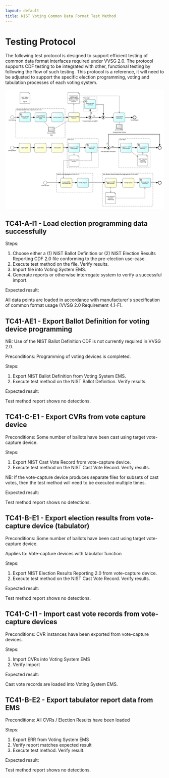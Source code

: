 ```yaml
---
layout: default
title: NIST Voting Common Data Format Test Method
---
```


# Testing Protocol

The following test protocol is designed to support efficient testing of common data format interfaces required under VVSG 2.0. The protocol supports CDF testing to be integrated with other, functional testing by following the flow of such testing. This protocol is a reference, it will need to be adjusted to support the specific election programming, voting and tabulation processes of each voting system.

![testing protocol](./assets/protocol.svg)

## TC41-A-I1 - Load election programming data successfully

Steps:

1. Choose either a (1) NIST Ballot Definition or (2) NIST Election Results Reporting CDF 2.0 file conforming to the pre-election use-case.
1. Execute test method on the file. Verify results.
1. Import file into Voting System EMS.
1. Generate reports or otherwise interrogate system to verify a successful import.

Expected result:

All data points are loaded in accordance with manufacturer's specification of common format usage (VVSG 2.0 Requirement 4.1-F).

## TC41-AE1 - Export Ballot Definition for voting device programming

NB: Use of the NIST Ballot Definition CDF is not currently required in VVSG 2.0.

Preconditions: Programming of voting devices is completed.

Steps:

1. Export NIST Ballot Definition from Voting System EMS.
1. Execute test method on the NIST Ballot Definition. Verify results.

Expected result:

Test method report shows no detections.

## TC41-C-E1 - Export CVRs from vote capture device

Preconditions: Some number of ballots have been cast using target vote-capture device.

Steps:

1. Export NIST Cast Vote Record from vote-capture device.
1. Execute test method on the NIST Cast Vote Record. Verify results.

NB: If the vote-capture device produces separate files for subsets of cast votes, then the test method will need to be executed multiple times.

Expected result:

Test method report shows no detections.

## TC41-B-E1 - Export election results from vote-capture device (tabulator)

Preconditions: Some number of ballots have been cast using target vote-capture device.

Applies to: Vote-capture devices with tabulator function

Steps:

1. Export NIST Election Results Reporting 2.0 from vote-capture device.
1. Execute test method on the NIST Cast Vote Record. Verify results.

Expected result:

Test method report shows no detections.

## TC41-C-I1 - Import cast vote records from vote-capture devices

Preconditions: CVR instances have been exported from vote-capture devices.

Steps: 

1. Import CVRs into Voting System EMS
1. Verify Import

Expected result:

Cast vote records are loaded into Voting System EMS.

## TC41-B-E2 - Export tabulator report data from EMS

Preconditions: All CVRs / Election Results have been loaded

Steps:

1. Export ERR from Voting System EMS
1. Verify report matches expected result
1. Execute test method. Verify result.

Expected result:

Test method report shows no detections.
